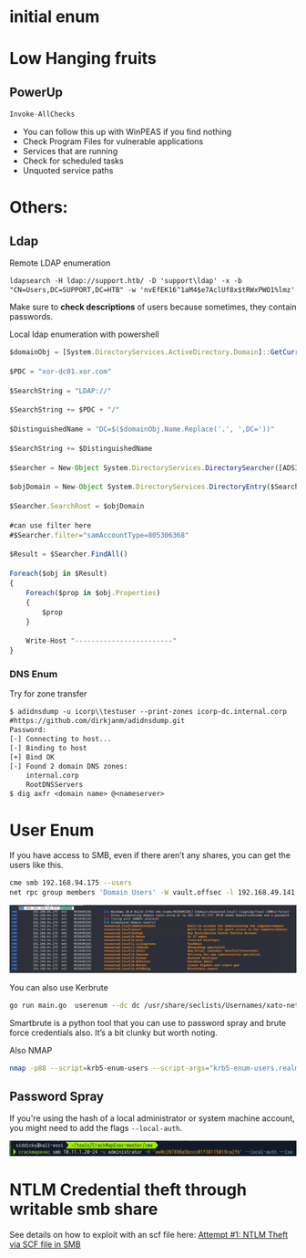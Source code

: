 # initial enum

# Low Hanging fruits

## PowerUp

```nasm
Invoke-AllChecks
```

- You can follow this up with WinPEAS if you find nothing
- Check Program Files for vulnerable applications
- Services that are running
- Check for scheduled tasks
- Unquoted service paths

# Others:

## Ldap

Remote LDAP enumeration

```abap
ldapsearch -H ldap://support.htb/ -D 'support\ldap' -x -b "CN=Users,DC=SUPPORT,DC=HTB" -w 'nvEfEK16^1aM4$e7AclUf8x$tRWxPWO1%lmz'
```

Make sure to ************************************check descriptions************************************ of users because sometimes, they contain passwords.

Local ldap enumeration with powershell

```jsx
$domainObj = [System.DirectoryServices.ActiveDirectory.Domain]::GetCurrentDomain()

$PDC = "xor-dc01.xor.com"

$SearchString = "LDAP://"

$SearchString += $PDC + "/"

$DistinguishedName = "DC=$($domainObj.Name.Replace('.', ',DC='))"

$SearchString += $DistinguishedName

$Searcher = New-Object System.DirectoryServices.DirectorySearcher([ADSI]$SearchString)

$objDomain = New-Object System.DirectoryServices.DirectoryEntry($SearchString,"xor.com\daisy","XorPasswordIsDead17")

$Searcher.SearchRoot = $objDomain

#can use filter here
#$Searcher.filter="samAccountType=805306368"

$Result = $Searcher.FindAll()

Foreach($obj in $Result)
{
    Foreach($prop in $obj.Properties)
    {
        $prop
    }
    
    Write-Host "------------------------"
}
```

### DNS Enum

Try for zone transfer

```abap
$ adidnsdump -u icorp\\testuser --print-zones icorp-dc.internal.corp #https://github.com/dirkjanm/adidnsdump.git
Password: 
[-] Connecting to host...
[-] Binding to host
[+] Bind OK
[-] Found 2 domain DNS zones:
    internal.corp
    RootDNSServers
$ dig axfr <domain name> @<nameserver>
```

# User Enum

If you have access to SMB, even if there aren’t any shares, you can get the users like this.

```bash
cme smb 192.168.94.175 --users
net rpc group members 'Domain Users' -W vault.offsec -l 192.168.49.141 -U 'guest'
```

![Untitled](initial%20enum%206b12b03b3bb14257a8d2b55de723d2a9/Untitled.png)

You can also use Kerbrute

```bash
go run main.go  userenum --dc dc /usr/share/seclists/Usernames/xato-net-10-million-usernames.txt -d hutch.offsec| tee /root/pg/practice/hutch/nmap/kerbrute.out
```

Smartbrute is a python tool that you can use to password spray and brute force credentials also. It’s a bit clunky but worth noting.

Also NMAP

```bash
nmap -p88 --script=krb5-enum-users --script-args="krb5-enum-users.realm='vault.offsec',userdb='/usr/share/seclists/Usernames/xato-net-10-million-usernames-dup.txt" 192.168.141.172
```

## Password Spray

If you're using the hash of a local administrator or system machine account, you might need to add the flags `--local-auth`.

![Untitled](initial%20enum%206b12b03b3bb14257a8d2b55de723d2a9/Untitled%201.png)

# NTLM Credential theft through writable smb share

See details on how to exploit with an scf file here: [Attempt #1: NTLM Theft via SCF file in SMB](https://www.notion.so/Attempt-1-NTLM-Theft-via-SCF-file-in-SMB-6eabdea0657c4c10a4a316f11cb54fed)